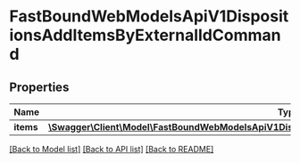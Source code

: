 # FastBoundWebModelsApiV1DispositionsAddItemsByExternalIdCommand

## Properties
Name | Type | Description | Notes
------------ | ------------- | ------------- | -------------
**items** | [**\Swagger\Client\Model\FastBoundWebModelsApiV1DispositionsAddItemsByExternalIdCommandItemModel[]**](FastBoundWebModelsApiV1DispositionsAddItemsByExternalIdCommandItemModel.md) |  | [optional] 

[[Back to Model list]](../../README.md#documentation-for-models) [[Back to API list]](../../README.md#documentation-for-api-endpoints) [[Back to README]](../../README.md)

